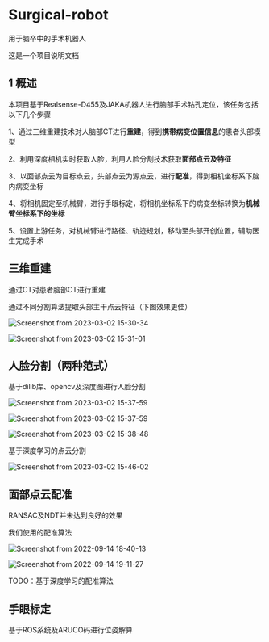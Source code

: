# Surgical-robot
用于脑卒中的手术机器人

这是一个项目说明文档

## 1 概述

本项目基于Realsense-D455及JAKA机器人进行脑部手术钻孔定位，该任务包括以下几个步骤

1、通过三维重建技术对人脑部CT进行**重建**，得到**携带病变位置信息**的患者头部模型

2、利用深度相机实时获取人脸，利用人脸分割技术获取**面部点云及特征**

3、以面部点云为目标点云，头部点云为源点云，进行**配准**，得到相机坐标系下脑内病变坐标

4、将相机固定至机械臂，进行手眼标定，将相机坐标系下的病变坐标转换为**机械臂坐标系下的坐标**

5、设置上游任务，对机械臂进行路径、轨迹规划，移动至头部开创位置，辅助医生完成手术

## 三维重建

通过CT对患者脑部CT进行重建



通过不同分割算法提取头部主干点云特征（下图效果更佳）

![Screenshot from 2023-03-02 15-30-34](https://user-images.githubusercontent.com/88017321/222361029-95d35dbd-1bb5-450e-a9f0-9fee160c9135.png)

![Screenshot from 2023-03-02 15-31-01](https://user-images.githubusercontent.com/88017321/222360896-8b896e54-2289-46d0-bca4-30f9d93ddb1d.png)

## 人脸分割（两种范式）

基于dilib库、opencv及深度图进行人脸分割

![Screenshot from 2023-03-02 15-37-59](https://user-images.githubusercontent.com/88017321/222362277-acb99bfb-59d4-4e47-9ac6-a0ace9bfb24c.png)

![Screenshot from 2023-03-02 15-37-59](https://user-images.githubusercontent.com/88017321/222362352-62e57fa0-2906-4290-b019-c131dc7d22ce.png)

![Screenshot from 2023-03-02 15-38-48](https://user-images.githubusercontent.com/88017321/222362439-0eaac645-6534-42b3-a22d-6a7d1c7ea6f1.png)

基于深度学习的点云分割

![Screenshot from 2023-03-02 15-46-02](https://user-images.githubusercontent.com/88017321/222364068-009e4222-9e5d-44f7-9e5d-4a890a19b56f.png)

## 面部点云配准

RANSAC及NDT并未达到良好的效果

我们使用的配准算法

![Screenshot from 2022-09-14 18-40-13](https://user-images.githubusercontent.com/88017321/222365875-a17e86d0-94a4-4821-82ca-ac9562e096fc.png)

![Screenshot from 2022-09-14 19-11-27](https://user-images.githubusercontent.com/88017321/222365913-0963cc54-c8e8-4092-904c-d1a0f519e1d9.png)

TODO：基于深度学习的配准算法

## 手眼标定

基于ROS系统及ARUCO码进行位姿解算




